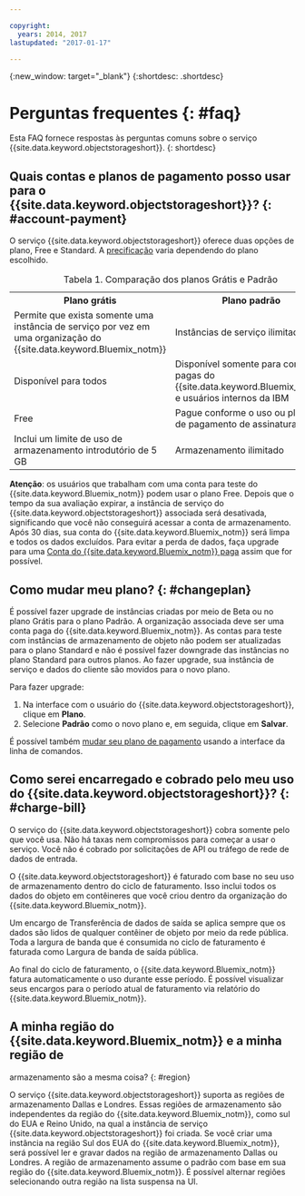 ```yaml
---

copyright:
  years: 2014, 2017
lastupdated: "2017-01-17"

---
```

{:new_window: target="_blank"}
{:shortdesc: .shortdesc}

# Perguntas frequentes {: #faq}

Esta FAQ fornece respostas às perguntas comuns sobre o serviço {{site.data.keyword.objectstorageshort}}.
{: shortdesc}


## Quais contas e planos de pagamento posso usar para o {{site.data.keyword.objectstorageshort}}? {: #account-payment}

O serviço {{site.data.keyword.objectstorageshort}} oferece duas opções de plano, Free e Standard. A [precificação](https://www.ibm.com/cloud-computing/bluemix/pricing/) varia dependendo do plano escolhido.

<table>
<caption> Tabela 1. Comparação dos planos Grátis e Padrão</caption>
  <tr>
    <th> Plano grátis </th>
    <th> Plano padrão </th>
  </tr>
  <tr>
    <td> Permite que exista somente uma instância de serviço por vez em uma organização do {{site.data.keyword.Bluemix_notm}} </td>
    <td> Instâncias de serviço ilimitadas </td>
  </tr>
  <tr>
    <td> Disponível para todos </td>
    <td> Disponível somente para contas pagas do {{site.data.keyword.Bluemix_notm}} e usuários internos da IBM </td>
  </tr>
  <tr>
    <td> Free </td>
    <td> Pague conforme o uso ou planos de pagamento de assinatura </td>
  </tr>
  <tr>
    <td> Inclui um limite de uso de armazenamento introdutório de 5 GB </td>
    <td> Armazenamento ilimitado </td>
  </tr>
</table>

**Atenção**: os usuários que trabalham com uma conta para teste
do {{site.data.keyword.Bluemix_notm}} podem usar o plano Free. Depois que o
tempo da sua avaliação expirar, a instância de serviço do
{{site.data.keyword.objectstorageshort}} associada será desativada, significando
que você não conseguirá acessar a conta de armazenamento. Após 30 dias, sua conta do
{{site.data.keyword.Bluemix_notm}} será limpa e todos os dados excluídos. Para
evitar a perda de dados, faça upgrade para uma
[Conta do {{site.data.keyword.Bluemix_notm}} paga](/docs/admin/account.html) assim que for possível.

## Como mudar meu plano? {: #changeplan}  
É possível fazer upgrade de instâncias criadas por meio de Beta ou no plano Grátis para o plano Padrão. A organização associada deve ser uma conta paga do {{site.data.keyword.Bluemix_notm}}. As
contas para teste com instâncias de armazenamento de objeto não podem ser atualizadas
para o plano Standard e não é possível fazer downgrade das instâncias no plano Standard para
outros planos. Ao fazer upgrade, sua instância de serviço e dados do cliente são movidos para o novo plano.

Para fazer upgrade:
1.	Na interface com o usuário do {{site.data.keyword.objectstorageshort}}, clique em **Plano**.
2.	Selecione **Padrão** como o novo plano e, em seguida, clique em **Salvar**.

É possível também [mudar seu plano de pagamento](/docs/pricing/index.html#changing) usando a interface da linha de comandos.

## Como serei encarregado e cobrado pelo meu uso do {{site.data.keyword.objectstorageshort}}? {: #charge-bill}

O serviço do {{site.data.keyword.objectstorageshort}} cobra somente pelo que você usa.  Não há taxas nem compromissos para começar a usar o serviço. Você não é
cobrado por solicitações de API ou tráfego de rede de dados de entrada.

O {{site.data.keyword.objectstorageshort}} é faturado com base no seu uso de armazenamento dentro do ciclo de faturamento. Isso inclui todos os dados do objeto em contêineres que você criou dentro da organização do {{site.data.keyword.Bluemix_notm}}.

Um encargo de Transferência de dados de saída se aplica sempre que os dados são
lidos de qualquer contêiner de objeto por meio da rede pública. Toda a largura de banda
que é consumida no ciclo de faturamento é faturada como Largura de banda de saída pública.

Ao final do ciclo de faturamento, o {{site.data.keyword.Bluemix_notm}} fatura automaticamente o uso durante esse período. É possível visualizar seus encargos para o período atual de faturamento via relatório do {{site.data.keyword.Bluemix_notm}}.

## A minha região do {{site.data.keyword.Bluemix_notm}} e a minha região de
armazenamento são a mesma coisa? {: #region}

O serviço {{site.data.keyword.objectstorageshort}} suporta as regiões de
armazenamento Dallas e Londres. Essas regiões de armazenamento são independentes da região do {{site.data.keyword.Bluemix_notm}}, como sul do EUA e Reino Unido, na qual a instância de serviço {{site.data.keyword.objectstorageshort}} foi criada. Se
você criar uma instância na região Sul dos EUA do {{site.data.keyword.Bluemix_notm}}, será possível ler e gravar dados na região de armazenamento Dallas ou Londres. A região de armazenamento assume o padrão com base em sua região do {{site.data.keyword.Bluemix_notm}}. É possível alternar regiões selecionando outra região na lista suspensa na UI.
